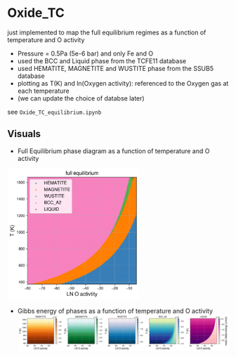 # Oxide_TC

just implemented to map the full equilibrium regimes as a function of temperature and O activity

- Pressure = 0.5Pa (5e-6 bar) and only Fe and O
- used the BCC and Liquid phase from the TCFE11 database
- used HEMATITE, MAGNETITE and WUSTITE phase from the SSUB5 database
- plotting as T(K) and ln(Oxygen activity): referenced to the Oxygen gas at each temperature
- (we can update the choice of databse later)

see `Oxide_TC_equilibrium.ipynb`

## Visuals

- Full Equilibrium phase diagram as a function of temperature and O activity
<img src="Oxide_TC_FullEquil.png" width="300"/>

- Gibbs energy of phases as a function of temperature and O activity
![Oxide_TC_Gm_phases](Oxide_TC_Gm_phases.png)

